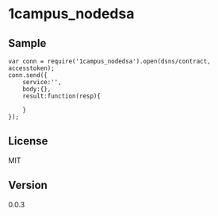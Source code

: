 ﻿# 1campus_nodedsa
Sample
----
```
var conn = require('1campus_nodedsa').open(dsns/contract, accesstoken);
conn.send({
	service:'',
	body:{},
	result:function(resp){

	}
});
```

License
----

MIT

Version
----
0.0.3

